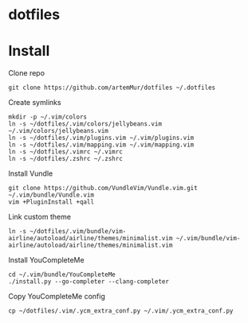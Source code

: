 # dotfiles

Install
=======

Clone repo

    git clone https://github.com/artemMur/dotfiles ~/.dotfiles

Create symlinks

    mkdir -p ~/.vim/colors
    ln -s ~/dotfiles/.vim/colors/jellybeans.vim ~/.vim/colors/jellybeans.vim
    ln -s ~/dotfiles/.vim/plugins.vim ~/.vim/plugins.vim
    ln -s ~/dotfiles/.vim/mapping.vim ~/.vim/mapping.vim
    ln -s ~/dotfiles/.vimrc ~/.vimrc
    ln -s ~/dotfiles/.zshrc ~/.zshrc

Install Vundle

    git clone https://github.com/VundleVim/Vundle.vim.git ~/.vim/bundle/Vundle.vim
    vim +PluginInstall +qall

Link custom theme

    ln -s ~/dotfiles/.vim/bundle/vim-airline/autoload/airline/themes/minimalist.vim ~/.vim/bundle/vim-airline/autoload/airline/themes/minimalist.vim

Install YouCompleteMe

    cd ~/.vim/bundle/YouCompleteMe
    ./install.py --go-completer --clang-completer

Copy YouCompleteMe config

    cp ~/dotfiles/.vim/.ycm_extra_conf.py ~/.vim/.ycm_extra_conf.py
